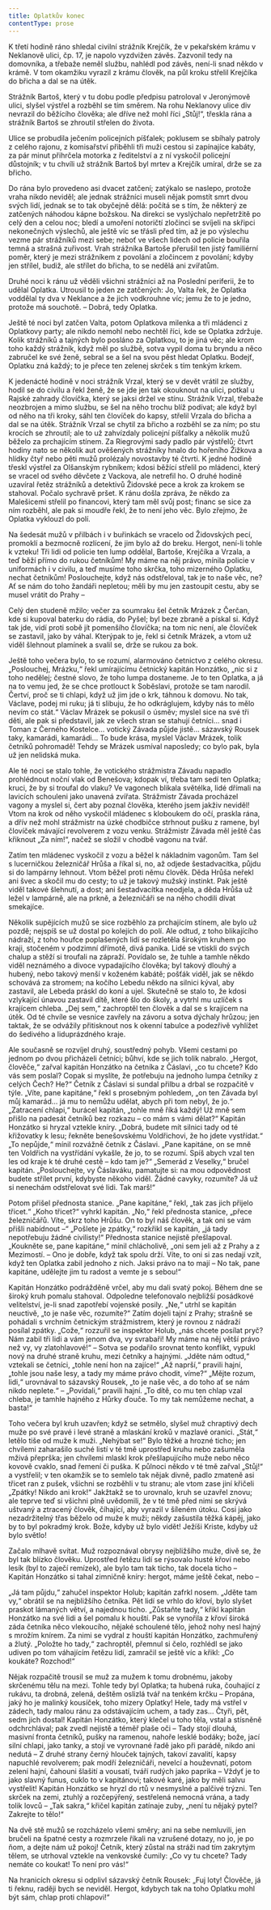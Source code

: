 ```yaml
---
title: Oplatkův konec
contentType: prose
---
```


<section>

K třetí hodině ráno shledal civilní strážník Krejčík, že v pekařském krámu v Neklanově ulici, čp. 17, je napolo vyzdvižen závěs. Zazvonil tedy na domovníka, a třebaže neměl službu, nahlédl pod závěs, není-li snad někdo v krámě. V tom okamžiku vyrazil z krámu člověk, na půl kroku střelil Krejčíka do břicha a dal se na útěk.

Strážník Bartoš, který v tu dobu podle předpisu patroloval v Jeronýmově ulici, slyšel výstřel a rozběhl se tím směrem. Na rohu Neklanovy ulice div nevrazil do běžícího člověka; ale dříve než mohl říci „Stůj!“, třeskla rána a strážník Bartoš se zhroutil střelen do života.

Ulice se probudila ječením policejních píšťalek; poklusem se sbíhaly patroly z celého rajonu, z komisařství přiběhli tři muži cestou si zapínajíce kabáty, za pár minut přihrčela motorka z ředitelství a z ní vyskočil policejní důstojník; v tu chvíli už strážník Bartoš byl mrtev a Krejčík umíral, drže se za břicho.

Do rána bylo provedeno asi dvacet zatčení; zatýkalo se naslepo, protože vraha nikdo neviděl; ale jednak strážníci museli nějak pomstít smrt dvou svých lidí, jednak se to tak obyčejně dělá: počítá se s tím, že některý ze zatčených náhodou kápne božskou. Na direkci se vyslýchalo nepřetržitě po celý den a celou noc; bledí a umoření notoričtí zločinci se svíjeli na skřipci nekonečných výslechů, ale ještě víc se třásli před tím, až je po výslechu vezme pár strážníků mezi sebe; neboť ve všech lidech od policie bouřila temná a strašná zuřivost. Vrah strážníka Bartoše přerušil ten jistý familiérní poměr, který je mezi strážníkem z povolání a zločincem z povolání; kdyby jen střílel, budiž, ale střílet do břicha, to se nedělá ani zvířatům.

Druhé noci k ránu už věděli všichni strážníci až na Poslední periferii, že to udělal Oplatka. Utrousil to jeden ze zatčených: Jo, Valta řek, že Oplatka voddělal ty dva v Neklance a že jich vodkrouhne víc; jemu že to je jedno, protože má souchotě. – Dobrá, tedy Oplatka.

Ještě té noci byl zatčen Valta, potom Oplatkova milenka a tři mládenci z Oplatkovy party; ale nikdo nemohl nebo nechtěl říci, kde se Oplatka zdržuje. Kolik strážníků a tajných bylo posláno za Oplatkou, to je jiná věc; ale krom toho každý strážník, když měl po službě, sotva vypil doma tu bryndu a něco zabručel ke své ženě, sebral se a šel na svou pěst hledat Oplatku. Bodejť, Oplatku zná každý; to je přece ten zelenej skrček s tím tenkým krkem.

K jedenácté hodině v noci strážník Vrzal, který se v devět vrátil ze služby, hodil se do civilu a řekl ženě, že se jde jen tak okouknout na ulici, potkal u Rajské zahrady človíčka, který se jaksi držel ve stínu. Strážník Vrzal, třebaže neozbrojen a mimo službu, se šel na něho trochu blíž podívat; ale když byl od něho na tři kroky, sáhl ten človíček do kapsy, střelil Vrzala do břicha a dal se na útěk. Strážník Vrzal se chytil za břicho a rozběhl se za ním; po stu krocích se zhroutil; ale to už zahvízdaly policejní píšťalky a několik mužů běželo za prchajícím stínem. Za Riegrovými sady padlo pár výstřelů; čtvrt hodiny nato se několik aut ověšených strážníky hnalo do hořeního Žižkova a hlídky čtyř nebo pěti mužů prolézaly novostavby té čtvrti. K jedné hodině třeskl výstřel za Olšanským rybníkem; kdosi běžící střelil po mládenci, který se vracel od svého děvčete z Vackova, ale netrefil ho. O druhé hodině uzavíral řetěz strážníků a detektivů Židovské pece a krok za krokem se stahoval. Počalo sychravě pršet. K ránu došla zpráva, že někdo za Malešicemi střelil po financovi, který tam měl svůj post; financ se sice za ním rozběhl, ale pak si moudře řekl, že to není jeho věc. Bylo zřejmo, že Oplatka vyklouzl do polí.

Na šedesát mužů v přilbách i v buřinkách se vracelo od Židovských pecí, promoklí a bezmocně rozlícení, že jim bylo až do breku. Hergot, není-li tohle k vzteku! Tři lidi od policie ten lump oddělal, Bartoše, Krejčíka a Vrzala, a teď běží přímo do rukou četníkům! My máme na něj právo, mínila policie v uniformách i v civilu, a teď musíme toho skrčka, toho mizerného Oplatku, nechat četníkům! Poslouchejte, když nás odstřeloval, tak je to naše věc, ne? Ať se nám do toho žandáři nepletou; měli by mu jen zastoupit cestu, aby se musel vrátit do Prahy –

Celý den studeně mžilo; večer za soumraku šel četník Mrázek z Čerčan, kde si kupoval baterku do rádia, do Pyšel; byl beze zbraně a pískal si. Když tak jde, vidí proti sobě jít pomenšího človíčka; na tom nic není, ale človíček se zastavil, jako by váhal. Kterýpak to je, řekl si četník Mrázek, a vtom už viděl šlehnout plamínek a svalil se, drže se rukou za bok.

Ještě toho večera bylo, to se rozumí, alarmováno četnictvo z celého okresu. „Poslouchej, Mrázku,“ řekl umírajícímu četnický kapitán Honzátko, „nic si z toho nedělej; čestné slovo, že toho lumpa dostaneme. Je to ten Oplatka, a já na to vemu jed, že se chce protlouct k Soběslavi, protože se tam narodil. Čertví, proč se ti chlapi, když už jim jde o krk, táhnou k domovu. No tak, Václave, podej mi ruku; já ti slibuju, že ho odkráglujem, kdyby nás to mělo nevím co stát.“ Václav Mrázek se pokusil o úsměv; myslel sice na své tři děti, ale pak si představil, jak ze všech stran se stahují četníci… snad i Toman z Černého Kostelce… votický Závada půjde jistě… sázavský Rousek taky, kamarádi, kamarádi… To bude krása, myslel Václav Mrázek, tolik četníků pohromadě! Tehdy se Mrázek usmíval naposledy; co bylo pak, byla už jen nelidská muka.

Ale té noci se stalo tohle, že votického strážmistra Závadu napadlo prohlédnout noční vlak od Benešova; kdopak ví, třeba tam sedí ten Oplatka; kruci, že by si troufal do vlaku? Ve vagonech blikala světélka, lidé dřímali na lavicích schouleni jako unavená zvířata. Strážmistr Závada procházel vagony a myslel si, čert aby poznal člověka, kterého jsem jakživ neviděl! Vtom na krok od něho vyskočil mládenec s kloboukem do očí, praskla rána, a dřív než mohl strážmistr na úzké chodbičce strhnout pušku z ramene, byl človíček mávající revolverem z vozu venku. Strážmistr Závada měl ještě čas křiknout „Za ním!“, načež se složil v chodbě vagonu na tvář.

Zatím ten mládenec vyskočil z vozu a běžel k nákladním vagonům. Tam šel s lucerničkou železničář Hrůša a říkal si, no, až odjede šestadvacítka, půjdu si do lampárny lehnout. Vtom běžel proti němu člověk. Děda Hrůša neřekl ani švec a skočil mu do cesty; to už je takový mužský instinkt. Pak ještě viděl takové šlehnutí, a dost; ani šestadvacítka neodjela, a děda Hrůša už ležel v lampárně, ale na prkně, a železničáři se na něho chodili dívat smekajíce.

Několik supějících mužů se sice rozběhlo za prchajícím stínem, ale bylo už pozdě; nejspíš se už dostal po kolejích do polí. Ale odtud, z toho blikajícího nádraží, z toho houfce poplašených lidí se rozletěla širokým kruhem po kraji, stočeném v podzimní dřímotě, divá panika. Lidé se vtiskli do svých chalup a stěží si troufali na zápraží. Povídalo se, že tuhle a tamhle někdo viděl neznámého a divoce vypadajícího člověka; byl takový dlouhý a hubený, nebo takový menší v koženém kabátě; pošťák viděl, jak se někdo schovává za stromem; na kočího Lebedu někdo na silnici kýval, aby zastavil, ale Lebeda práskl do koní a ujel. Skutečně se stalo to, že kdosi vzlykající únavou zastavil dítě, které šlo do školy, a vytrhl mu uzlíček s krajícem chleba. „Dej sem,“ zachroptěl ten člověk a dal se s krajícem na útěk. Od té chvíle se vesnice zavřely na závoru a sotva dýchaly hrůzou; jen taktak, že se odvážily přitisknout nos k okenní tabulce a podezřivě vyhlížet do šedivého a liduprázdného kraje.

Ale současně se rozvíjel druhý, soustředný pohyb. Všemi cestami po jednom po dvou přicházeli četníci; bůhví, kde se jich tolik nabralo. „Hergot, člověče,“ zařval kapitán Honzátko na četníka z Čáslavi, „co tu chcete? Kdo vás sem poslal? Copak si myslíte, že potřebuju na jednoho lumpa četníky z celých Čech? He?“ Četník z Čáslavi si sundal přilbu a drbal se rozpačitě v týle. „Víte, pane kapitáne,“ řekl s prosebným pohledem, „on ten Závada byl můj kamarád… já mu to nemůžu udělat, abych při tom nebyl, že jo.“ „Zatracení chlapi,“ burácel kapitán, „tohle mně říká každý! Už mně sem přišlo na padesát četníků bez rozkazu – co mám s vámi dělat?“ Kapitán Honzátko si hryzal vztekle kníry. „Dobrá, budete mít silnici tady od té křižovatky k lesu; řekněte benešovskému Voldřichovi, že ho jdete vystřídat.“ „To nepůjde,“ mínil rozvážně četník z Čáslavi. „Pane kapitáne, on se mně ten Voldřich na vystřídání vykašle, že jo, to se rozumí. Spíš abych vzal ten les od kraje k té druhé cestě – kdo tam je?“ „Semerád z Veselky,“ bručel kapitán. „Poslouchejte, vy Čáslaváku, pamatujte si: na mou odpovědnost budete střílet první, kdybyste někoho viděl. Žádné cavyky, rozumíte? Já už si nenechám odstřelovat své lidi. Tak marš!“

Potom přišel přednosta stanice. „Pane kapitáne,“ řekl, „tak zas jich přijelo třicet.“ „Koho třicet?“ vyhrkl kapitán. „No,“ řekl přednosta stanice, „přece železničářů. Víte, skrz toho Hrůšu. On to byl náš člověk, a tak oni se vám přišli nabídnout –“ „Pošlete je zpátky,“ rozkřikl se kapitán, „já tady nepotřebuju žádné civilisty!“ Přednosta stanice nejistě přešlapoval. „Koukněte se, pane kapitáne,“ mínil chlácholivě, „oni sem jeli až z Prahy a z Mezimostí. – Ono je dobře, když tak spolu drží. Víte, to oni si zas nedají vzít, když ten Oplatka zabil jednoho z nich. Jaksi právo na to mají – No tak, pane kapitáne, udělejte jim tu radost a vemte je s sebou!“

Kapitán Honzátko podrážděně vrčel, aby mu dali svatý pokoj. Během dne se široký kruh pomalu stahoval. Odpoledne telefonovalo nejbližší posádkové velitelství, je-li snad zapotřebí vojenské posily. „Ne,“ utrhl se kapitán neuctivě, „to je naše věc, rozumíte?“ Zatím dojeli tajní z Prahy; strašně se pohádali s vrchním četnickým strážmistrem, který je rovnou z nádraží posílal zpátky. „Cože,“ rozzuřil se inspektor Holub, „nás chcete posílat pryč? Nám zabil tři lidi a vám jenom dva, vy svrabaři! My máme na něj větší právo než vy, vy zlatohlavové!“ – Sotva se podařilo srovnat tento konflikt, vypukl nový na druhé straně kruhu, mezi četníky a hajnými. „Jděte nám odtud,“ vztekali se četníci, „tohle není hon na zajíce!“ „Až naprší,“ pravili hajní, „tohle jsou naše lesy, a tady my máme právo chodit, víme?“ „Mějte rozum, lidi,“ urovnával to sázavský Rousek, „to je naše věc, a do toho ať se nám nikdo neplete.“ – „Povídali,“ pravili hajní. „To dítě, co mu ten chlap vzal chleba, je tamhle hajného z Hůrky ďouče. To my tak nemůžeme nechat, a basta!“

Toho večera byl kruh uzavřen; když se setmělo, slyšel muž chraptivý dech muže po své pravé i levé straně a mlaskání kroků v mazlavé oranici. „Stát,“ letělo tiše od muže k muži. „Nehýbat se!“ Bylo těžké a hrozné ticho; jen chvílemi zaharašilo suché listí v té tmě uprostřed kruhu nebo zašuměla mživá přeprška; jen chvílemi mlaskl krok přešlapujícího muže nebo něco kovově cvaklo, snad řemení či puška. K půlnoci někdo v té tmě zařval „Stůj!“ a vystřelil; v ten okamžik se to semlelo tak nějak divně, padlo zmateně asi třicet ran z pušek, všichni se rozběhli v tu stranu; ale vtom zase jiní křičeli „Zpátky! Nikdo ani krok!“ Jakžtakž se to urovnalo, kruh se uzavřel znovu; ale teprve teď si všichni plně uvědomili, že v té tmě před nimi se skrývá uštvaný a ztracený člověk, číhající, aby vyrazil v šíleném útoku. Cosi jako nezadržitelný třas běželo od muže k muži; někdy zašustila těžká kápěj, jako by to byl pokradmý krok. Bože, kdyby už bylo vidět! Ježíši Kriste, kdyby už bylo světlo!

Začalo mlhavě svítat. Muž rozpoznával obrysy nejbližšího muže, divě se, že byl tak blízko člověku. Uprostřed řetězu lidí se rýsovalo husté křoví nebo lesík (byl to zaječí remízek), ale bylo tam tak ticho, tak docela ticho – Kapitán Honzátko si tahal zimničně kníry: hergot, máme ještě čekat, nebo –

„Já tam půjdu,“ zahučel inspektor Holub; kapitán zafrkl nosem. „Jděte tam vy,“ obrátil se na nejbližšího četníka. Pět lidí se vrhlo do křoví, bylo slyšet praskot lámaných větví, a najednou ticho. „Zůstaňte tady,“ křikl kapitán Honzátko na své lidi a šel pomalu k houští. Pak se vynořila z křoví široká záda četníka něco vlekoucího, nějaké schoulené tělo, jehož nohy nesl hajný s mrožím knírem. Za nimi se vydral z houští kapitán Honzátko, zachmuřený a žlutý. „Položte ho tady,“ zachroptěl, přemnul si čelo, rozhlédl se jako udiven po tom váhajícím řetězu lidí, zamračil se ještě víc a křikl: „Co koukáte? Rozchod!“

Nějak rozpačitě trousil se muž za mužem k tomu drobnému, jakoby skrčenému tělu na mezi. Tohle tedy byl Oplatka; ta hubená ruka, čouhající z rukávu, ta drobná, zelená, deštěm oslizlá tvář na tenkém krčku – Propána, jaký ho je malinký kousíček, toho mizery Oplatky! Hele, tady má vstřel v zádech, tady malou ránu za odstávajícím uchem, a tady zas… Čtyři, pět, sedm jich dostal! Kapitán Honzátko, který klečel u toho těla, vstal a stísněně odchrchlával; pak zvedl nejistě a téměř plaše oči – Tady stojí dlouhá, masivní fronta četníků, pušky na ramenou, nahoře lesklé bodáky; bože, jací silní chlapi, jako tanky, a stojí ve vyrovnané řadě jako při parádě, nikdo ani nedutá – Z druhé strany černý hlouček tajných, takoví zavalití, kapsy napuchlé revolverem; pak modří železničáři, nevelcí a houževnatí, potom zelení hajní, čahouni šlašití a vousatí, tváří rudých jako paprika – Vždyť je to jako slavný funus, cuklo to v kapitánovi; takové karé, jako by měli salvu vystřelit! Kapitán Honzátko se hryzl do rtů v nesmyslné a palčivé trýzni. Ten skrček na zemi, ztuhlý a rozčepýřený, sestřelená nemocná vrána, a tady tolik lovců – „Tak sakra,“ křičel kapitán zatínaje zuby, „není tu nějaký pytel? Zakrejte to tělo!“

Na dvě stě mužů se rozcházelo všemi směry; ani na sebe nemluvili, jen bručeli na špatné cesty a rozmrzele říkali na vzrušené dotazy, no jo, je po ňom, a dejte nám už pokoj! Četník, který zůstal na stráži nad tím zakrytým tělem, se utrhoval vztekle na venkovské čumily: „Co vy tu chcete? Tady nemáte co koukat! To není pro vás!“

Na hranicích okresu si odplivl sázavský četník Rousek: „Fuj loty! Člověče, já ti řeknu, raději bych se neviděl. Hergot, kdybych tak na toho Oplatku mohl být sám, chlap proti chlapovi!“

</section>

[^1]: Votant (lat.) – přísedící. _Pozn. red_.

[^2]: Desperace (lat.) – zoufalství, beznaděj. _Pozn. red._

[^3]: Nystagmus (řec.) – bezděčné záškuby očí. _Pozn. red._

[^4]: Konfinovat (franc.) – někomu úředně zakázat opustit určité místo. _Pozn. red._

[^5]: Vachmajstr (z něm. Wachtmeister – strážník. _Pozn. red._

[^6]: Materia facti (lat.) – skutečnost. _Pozn. red._

[^7]: Plaidoyer (franc.) – závěrečná řeč. _Pozn. red._

[^8]: Rekurzy (lat.) – odvolání. _Pozn. red._

[^9]: Viz povídka Šlépěj v Božích mukách.

[^10]: Šmízo – nekvalitní zboží, aušus. _Pozn. red._

[^11]: Revertence (lat.) – nedovolený návrat. _Pozn. red._

[^12]: Sardanapalský (podle asyrského krále Aššurbanipala, známého i pod jménem  Sardanapalus) – hýřivý, nespoutaný. _Pozn. red._

[^13]: Ašant = černoch (opálený jako ašant, podle národnosti v Ghaně), také divoch. _Pozn. red._

[^14]: Lues (lat.) – příjice, syfilis. _Pozn. red._

[^15]: Šófl (hebr.) – zašlé, vetché. _Pozn. red._

[^16]: Ex offo (lat.) – obhájce přidělený soudem. _Pozn. red._

[^17]: Konfuze (lat.) – zmatek. _Pozn. red._

